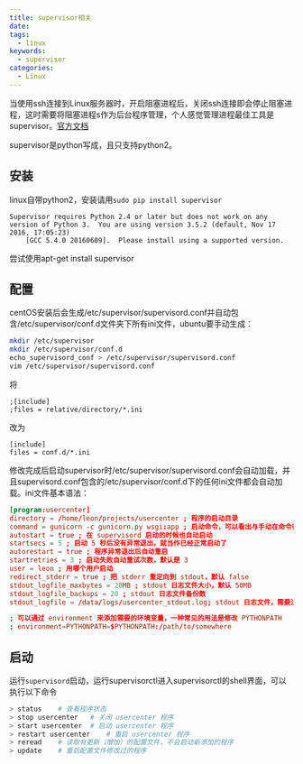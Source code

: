 ```yaml
---
title: supervisor相关
date:
tags:
  - linux
keywords:
  - supervisor
categories:
  - Linux
---
```

当使用ssh连接到Linux服务器时，开启阻塞进程后，关闭ssh连接即会停止阻塞进程，这时需要将阻塞进程s作为后台程序管理，个人感觉管理进程最佳工具是supervisor。[官方文档](http://supervisord.org/index.html)
<!-- more -->
supervisor是python写成，且只支持python2。
## 安装
linux自带python2，安装请用` sudo pip install supervisor `
```
Supervisor requires Python 2.4 or later but does not work on any version of Python 3.  You are using version 3.5.2 (default, Nov 17 2016, 17:05:23)
    [GCC 5.4.0 20160609].  Please install using a supported version.
```
尝试使用apt-get install supervisor
## 配置
centOS安装后会生成/etc/supervisor/supervisord.conf并自动包含/etc/supervisor/conf.d文件夹下所有ini文件，ubuntu要手动生成：
```bash
mkdir /etc/supervisor
mkdir /etc/supervisor/conf.d
echo_supervisord_conf > /etc/supervisor/supervisord.conf
vim /etc/supervisor/supervisord.conf
```
将
```
;[include]
;files = relative/directory/*.ini  
```
改为
```
[include]
files = conf.d/*.ini
```
修改完成后启动supervisor时/etc/supervisor/supervisord.conf会自动加载，并且supervisord.conf包含的/etc/supervisor/conf.d下的任何ini文件都会自动加载。ini文件基本语法：
```conf
[program:usercenter]
directory = /home/leon/projects/usercenter ; 程序的启动目录
command = gunicorn -c gunicorn.py wsgi:app ; 启动命令，可以看出与手动在命令行启动的命令是一样的
autostart = true ; 在 supervisord 启动的时候也自动启动
startsecs = 5 ; 启动 5 秒后没有异常退出，就当作已经正常启动了
autorestart = true ; 程序异常退出后自动重启
startretries = 3 ; 启动失败自动重试次数，默认是 3
user = leon ; 用哪个用户启动
redirect_stderr = true ; 把 stderr 重定向到 stdout，默认 false
stdout_logfile_maxbytes = 20MB ; stdout 日志文件大小，默认 50MB
stdout_logfile_backups = 20 ; stdout 日志文件备份数
stdout_logfile = /data/logs/usercenter_stdout.log; stdout 日志文件，需要注意当指定目录不存在时无法正常启动，所以需要手动创建目录（supervisord 会自动创建日志文件）

; 可以通过 environment 来添加需要的环境变量，一种常见的用法是修改 PYTHONPATH
; environment=PYTHONPATH=$PYTHONPATH:/path/to/somewhere
```
## 启动
运行` supervisord `启动，运行supervisorctl进入supervisorctl的shell界面，可以执行以下命令
```bash
> status    # 查看程序状态
> stop usercenter   # 关闭 usercenter 程序
> start usercenter  # 启动 usercenter 程序
> restart usercenter    # 重启 usercenter 程序
> reread    # 读取有更新（增加）的配置文件，不会启动新添加的程序
> update    # 重启配置文件修改过的程序
```

